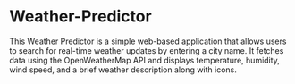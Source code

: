 # Weather-Predictor
This Weather Predictor is a simple web-based application that allows users to search for real-time weather updates by entering a city name. It fetches data using the OpenWeatherMap API and displays temperature, humidity, wind speed, and a brief weather description along with icons.
